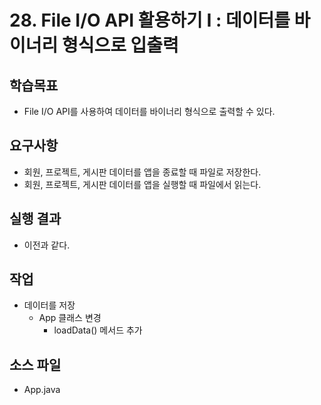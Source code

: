 # 28. File I/O API 활용하기 I :  데이터를 바이너리 형식으로 입출력

## 학습목표

- File I/O API를 사용하여 데이터를 바이너리 형식으로 출력할 수 있다.

## 요구사항

- 회원, 프로젝트, 게시판 데이터를 앱을 종료할 때 파일로 저장한다.
- 회원, 프로젝트, 게시판 데이터를 앱을 실행할 때 파일에서 읽는다.

## 실행 결과

- 이전과 같다.

## 작업

- 데이터를 저장
  - App 클래스 변경
    - loadData() 메서드 추가

## 소스 파일


- App.java